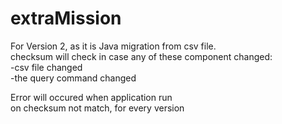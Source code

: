 # extraMission
For Version 2, as it is Java migration from csv file.    
checksum will check in case any of these component changed:    
 -csv file changed    
 -the query command changed


Error will occured when application run     
on checksum not match, for every version
